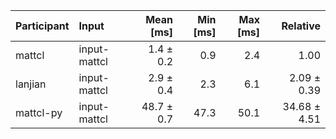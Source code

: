 | Participant | Input | Mean [ms] | Min [ms] | Max [ms] | Relative |
|:---|:---|---:|---:|---:|---:|
| mattcl | input-mattcl | 1.4 ± 0.2 | 0.9 | 2.4 | 1.00 |
| lanjian | input-mattcl | 2.9 ± 0.4 | 2.3 | 6.1 | 2.09 ± 0.39 |
| mattcl-py | input-mattcl | 48.7 ± 0.7 | 47.3 | 50.1 | 34.68 ± 4.51 |
